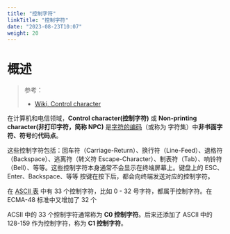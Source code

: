 ```yaml
---
title: "控制字符"
linkTitle: "控制字符"
date: "2023-08-23T10:07"
weight: 20
---
```


# 概述

> 参考：
>
> - [Wiki, Control character](https://en.wikipedia.org/wiki/Control_character)

在计算机和电信领域，**Control character(控制字符)** 或 **Non-printing character(非打印字符，简称 NPC)** 是[字符的编码](/docs/8.通用技术/编码与解码/字符的编码与解码/字符的编码与解码.md)（或称为 字符集）中**非书面字符、符号**的**代码点**。

这些控制字符包括：回车符（Carriage-Return）、换行符（Line-Feed）、退格符（Backspace）、逃离符（转义符 Escape-Character）、制表符（Tab）、响铃符（Bell）、等等。这些控制字符本身通常不会显示在终端屏幕上。键盘上的 ESC、Enter、Backspace、等等 按键在按下后，都会向终端发送对应的控制字符。

在 [ASCII 表](/docs/8.通用技术/编码与解码/字符的编码与解码/ASCII%20表.md) 中有 33 个控制字符，比如 0 - 32 号字符，都属于控制字符。在 ECMA-48 标准中又增加了 32 个

ACSII 中的 33 个控制字符通常称为 **C0 控制字符**。后来还添加了 ASCII 中的 128-159 作为控制字符，称为 **C1 控制字符**。
